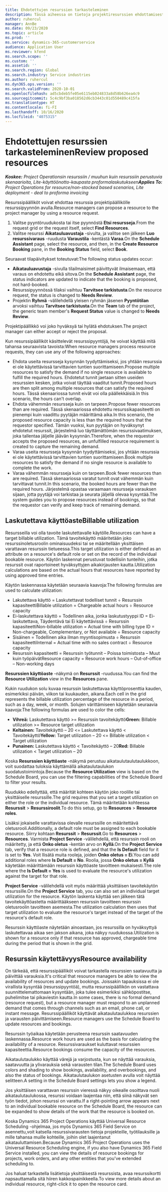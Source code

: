 ```yaml
---
title: Ehdotettujen resurssien tarkasteleminen
description: Tässä aiheessa on tietoja projektiresurssien ehdottamisesta.
author: ruhercul
manager: AnnBe
ms.date: 09/23/2020
ms.topic: article
ms.prod: ''
ms.service: dynamics-365-customerservice
audience: Application User
ms.reviewer: kfend
ms.search.scope: ''
ms.custom: ''
ms.assetid: ''
ms.search.region: Global
ms.search.industry: Service industries
ms.author: ruhercul
ms.dyn365.ops.version: ''
ms.search.validFrom: 2020-10-01
ms.openlocfilehash: ad5cbdeb5fe05e6115eb024833a8d58b626ea4c9
ms.sourcegitcommit: 5c4c9bf3ba018562d6cb3443c01d550489c415fa
ms.translationtype: HT
ms.contentlocale: fi-FI
ms.lasthandoff: 10/16/2020
ms.locfileid: "4075315"
---
```

# <a name="review-proposed-resources"></a><span data-ttu-id="a8ff5-103">Ehdotettujen resurssien tarkasteleminen</span><span class="sxs-lookup"><span data-stu-id="a8ff5-103">Review proposed resources</span></span>

<span data-ttu-id="a8ff5-104">_**Koskee:** Project Operationsin resurssiin / muuhun kuin resurssiin perustuvia skenaarioita, Lite-käyttöönotto-kaupasta proformalaskutukseen_</span><span class="sxs-lookup"><span data-stu-id="a8ff5-104">_**Applies To:** Project Operations for resource/non-stocked based scenarios, Lite deployment - deal to proforma invoicing_</span></span>

<span data-ttu-id="a8ff5-105">Resurssipäälliköt voivat ehdottaa resurssia projektipäällikölle resurssipyynnön avulla.</span><span class="sxs-lookup"><span data-stu-id="a8ff5-105">Resource managers can propose a resource to the project manager by using a resource request.</span></span>

1. <span data-ttu-id="a8ff5-106">Valitse pyyntöruudukosta tai itse pyynnöstä **Etsi resursseja**.</span><span class="sxs-lookup"><span data-stu-id="a8ff5-106">From the request grid or the request itself, select **Find Resources**.</span></span>
2. <span data-ttu-id="a8ff5-107">Valitse resurssi **Aikatauluavustaja** -sivulta, ja valitse sen jälkeen **Luo resurssivaraus** -ruudusta **Varaustila** -kentästä **Varaa**.</span><span class="sxs-lookup"><span data-stu-id="a8ff5-107">On the **Schedule Assistant** page, select the resource, and then, in the **Create Resource Booking** pane, in the **Booking Status** field, select **Book**.</span></span>

<span data-ttu-id="a8ff5-108">Seuraavat tilapäivitykset toteutuvat:</span><span class="sxs-lookup"><span data-stu-id="a8ff5-108">The following status updates occur:</span></span>

- <span data-ttu-id="a8ff5-109">**Aikatauluavustaja** -sivulla tilailmaisimet päivittyvät ilmaisemaan, että varaus on ehdotettu eikä sitova.</span><span class="sxs-lookup"><span data-stu-id="a8ff5-109">On the **Schedule Assistant** page, the status indicators are updated to indicate that the booking is proposed, not hard-booked.</span></span>
- <span data-ttu-id="a8ff5-110">Resurssipyynnössä tilaksi vaihtuu **Tarvitsee tarkistusta**.</span><span class="sxs-lookup"><span data-stu-id="a8ff5-110">On the resource request, the status is changed to **Needs Review**.</span></span>
- <span data-ttu-id="a8ff5-111">Projektin **Ryhmä** -välilehdellä yleisen ryhmän jäsenen **Pyyntötilan** arvoksi vaihtuu **Tarvitsee tarkistusta**.</span><span class="sxs-lookup"><span data-stu-id="a8ff5-111">On the **Team** tab of the project, the generic team member's **Request Status** value is changed to **Needs Review**.</span></span>

<span data-ttu-id="a8ff5-112">Projektipäällikkö voi joko hyväksyä tai hylätä ehdotuksen.</span><span class="sxs-lookup"><span data-stu-id="a8ff5-112">The project manager can either accept or reject the proposal.</span></span>

<span data-ttu-id="a8ff5-113">Kun resurssipäälliköt käsittelevät resurssipyyntöjä, he voivat käyttää mitä tahansa seuraavista tavoista:</span><span class="sxs-lookup"><span data-stu-id="a8ff5-113">When resource managers process resource requests, they can use any of the following approaches:</span></span>

- <span data-ttu-id="a8ff5-114">Ehdota useita resursseja kysynnän tyydyttämiseksi, jos yhtään resurssia ei ole käytettävissä tarvittavien tuntien suorittamiseen.</span><span class="sxs-lookup"><span data-stu-id="a8ff5-114">Propose multiple resources to satisfy the demand if no single resource is available to fulfill the required hours.</span></span> <span data-ttu-id="a8ff5-115">Ehdotetut tunnit jaetaan sitten useiden resurssien kesken, jotka voivat täyttää vaaditut tunnit.</span><span class="sxs-lookup"><span data-stu-id="a8ff5-115">Proposed hours are then split among multiple resources that can satisfy the required hours.</span></span> <span data-ttu-id="a8ff5-116">Tässä skenaariossa tunnit eivät voi olla päällekkäisiä.</span><span class="sxs-lookup"><span data-stu-id="a8ff5-116">In this scenario, the hours can't overlap.</span></span>
- <span data-ttu-id="a8ff5-117">Ehdota vähemmän resursseja kuin on tarpeen.</span><span class="sxs-lookup"><span data-stu-id="a8ff5-117">Propose fewer resources than are required.</span></span> <span data-ttu-id="a8ff5-118">Tässä skenaariossa ehdotettu resurssikapasiteetti on pienempi kuin vaadittu pyytäjän määrittämä aika.</span><span class="sxs-lookup"><span data-stu-id="a8ff5-118">In this scenario, the proposed resource capacity is less than the required hours that the requestor specified.</span></span> <span data-ttu-id="a8ff5-119">Tämän vuoksi, kun pyytäjän on hyväksynyt ehdotetut resurssit, järjestelmä luo täyttämättömän resurssivaatimuksen, joka tallentaa jäljelle jäävän kysynnän.</span><span class="sxs-lookup"><span data-stu-id="a8ff5-119">Therefore, when the requestor accepts the proposed resources, an unfulfilled resource requirement is created to capture the remaining demand.</span></span>
- <span data-ttu-id="a8ff5-120">Varaa useita resursseja kysynnän tyydyttämiseksi, jos yhtään resurssia ei ole käytettävissä tarvittavien tuntien suorittamiseen.</span><span class="sxs-lookup"><span data-stu-id="a8ff5-120">Book multiple resources to satisfy the demand if no single resource is available to complete the work.</span></span>
- <span data-ttu-id="a8ff5-121">Varaa vähemmän resursseja kuin on tarpeen.</span><span class="sxs-lookup"><span data-stu-id="a8ff5-121">Book fewer resources than are required.</span></span> <span data-ttu-id="a8ff5-122">Tässä skenaariossa varatut tunnit ovat vähemmän kuin tarvittavat tunnit.</span><span class="sxs-lookup"><span data-stu-id="a8ff5-122">In this scenario, the booked hours are fewer than the required hours.</span></span> <span data-ttu-id="a8ff5-123">Järjestelmä opastaa varaamaan resursseja varauksen sijaan, jotta pyytäjä voi tarkistaa ja seurata jäljellä olevaa kysyntää.</span><span class="sxs-lookup"><span data-stu-id="a8ff5-123">The system guides you to propose resources instead of bookings, so that the requestor can verify and keep track of remaining demand.</span></span>

## <a name="billable-utilization"></a><span data-ttu-id="a8ff5-124">Laskutettava käyttöaste</span><span class="sxs-lookup"><span data-stu-id="a8ff5-124">Billable utilization</span></span>

<span data-ttu-id="a8ff5-125">Resursseilla voi olla tavoite laskutettavalle käytölle.</span><span class="sxs-lookup"><span data-stu-id="a8ff5-125">Resources can have a target billable utilization.</span></span> <span data-ttu-id="a8ff5-126">Tämä tavoitekäyttö määritetään joko resurssinoletusroolin ominaisuudeksi tai se määritellään yksittäisen varattavan resurssin tietueessa.</span><span class="sxs-lookup"><span data-stu-id="a8ff5-126">This target utilization is either defined as an attribute on a resource's default role or set on the record of the individual bookable resource.</span></span> <span data-ttu-id="a8ff5-127">Käytön laskennat perustuvat todellisiin tunteihin, jotka resurssit ovat raportoineet hyväksyttyjen aikakirjausten kautta.</span><span class="sxs-lookup"><span data-stu-id="a8ff5-127">Utilization calculations are based on the actual hours that resources have reported by using approved time entries.</span></span>

<span data-ttu-id="a8ff5-128">Käytön laskennassa käytetään seuraavia kaavoja:</span><span class="sxs-lookup"><span data-stu-id="a8ff5-128">The following formulas are used to calculate utilization:</span></span>

- <span data-ttu-id="a8ff5-129">Lakutettava käyttö = Laskutettavat todelliset tunnit ÷ Resurssin kapasiteetti</span><span class="sxs-lookup"><span data-stu-id="a8ff5-129">Billable utilization = Chargeable actual hours ÷ Resource capacity</span></span>
- <span data-ttu-id="a8ff5-130">Ei-laskutettava käyttö = Todellinen aika, jonka laskutustyyppi ID = Ei-laskutettava, Täydentävä tai Ei käytettävissä ÷ Resurssin kapasiteetti</span><span class="sxs-lookup"><span data-stu-id="a8ff5-130">Non-billable utilization = Actual time with billing type ID = Non-chargeable, Complementary, or Not available ÷ Resource capacity</span></span>
- <span data-ttu-id="a8ff5-131">Sisäinen = Todellinen aika ilman myyntisopimusta ÷ Resurssin kapasiteetti</span><span class="sxs-lookup"><span data-stu-id="a8ff5-131">Internal = Actual time with no sales contract ÷ Resource capacity</span></span>
- <span data-ttu-id="a8ff5-132">Resurssin kapasiteetti = Resurssin työtunnit – Poissa toimistosta – Muut kuin työpäivät</span><span class="sxs-lookup"><span data-stu-id="a8ff5-132">Resource capacity = Resource work hours – Out-of-office – Non-working days</span></span>

<span data-ttu-id="a8ff5-133">**Resurssien käyttöaste** -näkymä on **Resurssit** -ruudussa.</span><span class="sxs-lookup"><span data-stu-id="a8ff5-133">You can find the **Resource Utilization** view in the **Resources** pane.</span></span>

<span data-ttu-id="a8ff5-134">Kukin ruudukon solu kuvaa resurssin laskutettavaa käyttöprosenttia kauden, esimerkiksi päivän, viikon tai kuukauden, aikana.</span><span class="sxs-lookup"><span data-stu-id="a8ff5-134">Each cell in the grid represents the billable utilization percentage of the resource in a period, such as a day, week, or month.</span></span> <span data-ttu-id="a8ff5-135">Solujen värittämiseen käytetään seuraavia kaavoja:</span><span class="sxs-lookup"><span data-stu-id="a8ff5-135">The following formulas are used to color the cells:</span></span>

- <span data-ttu-id="a8ff5-136">**Vihreä:** Laskutettava käyttö \>= Resurssin tavoitekäyttö</span><span class="sxs-lookup"><span data-stu-id="a8ff5-136">**Green:** Billable utilization \>= Resource target utilization</span></span>
- <span data-ttu-id="a8ff5-137">**Keltainen:** Tavoitekäyttö – 20 \<= Laskutettava käyttö \< Tavoitekäyttö</span><span class="sxs-lookup"><span data-stu-id="a8ff5-137">**Yellow:** Target utilization – 20 \<= Billable utilization \< Target utilization</span></span>
- <span data-ttu-id="a8ff5-138">**Punainen:** Laskutettava käyttö \< Tavoitekäyttö – 20</span><span class="sxs-lookup"><span data-stu-id="a8ff5-138">**Red:** Billable utilization \< Target utilization – 20</span></span>

<span data-ttu-id="a8ff5-139">Koska **Resurssien käyttöaste** -näkymä perustuu aikataulutaulutaulukkoon, voit suodattaa tuloksia käyttämällä aikataulutaulukon suodatustoimintoja.</span><span class="sxs-lookup"><span data-stu-id="a8ff5-139">Because the **Resource Utilization** view is based on the Schedule Board, you can use the filtering capabilities of the Schedule Board to filter your results.</span></span>

<span data-ttu-id="a8ff5-140">Ruudukko edellyttää, että määrität kohteen käytön joko roolille tai yksittäiselle resurssille.</span><span class="sxs-lookup"><span data-stu-id="a8ff5-140">The grid requires that you set a target utilization on either the role or the individual resource.</span></span> <span data-ttu-id="a8ff5-141">Tämä määritetään kohteessa **Resurssit** \> **Resurssiroolit**.</span><span class="sxs-lookup"><span data-stu-id="a8ff5-141">To do this setup, go to **Resources** \> **Resource roles**.</span></span>

<span data-ttu-id="a8ff5-142">Lisäksi jokaiselle varattavissa olevalle resurssille on määritettävä oletusrooli.</span><span class="sxs-lookup"><span data-stu-id="a8ff5-142">Additionally, a default role must be assigned to each bookable resource.</span></span> <span data-ttu-id="a8ff5-143">Siirry kohtaan **Resurssit** \> **Resurssit**.</span><span class="sxs-lookup"><span data-stu-id="a8ff5-143">Go to **Resources** \> **Resources**.</span></span> <span data-ttu-id="a8ff5-144">Varmista **Project Service** -välilehdellä, että resurssin rooli on määritetty, ja että **Onko oletus** -kentän arvo on **Kyllä**.</span><span class="sxs-lookup"><span data-stu-id="a8ff5-144">On the **Project Service** tab, verify that a resource role is defined, and that the **Is Default** field for it is set to **Yes**.</span></span> <span data-ttu-id="a8ff5-145">Voit llisätä muita rooleja, joiden **Onko oletus = Ei**.</span><span class="sxs-lookup"><span data-stu-id="a8ff5-145">You can add additional roles where **Is Default = No**.</span></span> <span data-ttu-id="a8ff5-146">Roolia, jossa **Onko oletus = Kyllä** käytetään määrittämään resurssin käyttöaste tavoitteen mukaisesti.</span><span class="sxs-lookup"><span data-stu-id="a8ff5-146">The role where the **Is Default = Yes** is used to evaluate the resource's utilization against the target for that role.</span></span>

<span data-ttu-id="a8ff5-147">**Project Service** -välilehdellä voit myös määrittää yksittäisen tavoitekäytön resurssille.</span><span class="sxs-lookup"><span data-stu-id="a8ff5-147">On the **Project Service** tab, you can also set an individual target utilization for the resource.</span></span> <span data-ttu-id="a8ff5-148">Käytön laskenta käyttää sen jälkeen tätä tavoitekäyttöastetta määrittääkseen resurssin tavoitteen resurssin oletusroolin tavoitteen asemesta.</span><span class="sxs-lookup"><span data-stu-id="a8ff5-148">The utilization calculation then uses that target utilization to evaluate the resource's target instead of the target of the resource's default role.</span></span>

<span data-ttu-id="a8ff5-149">Resurssin käyttöaste näytetään ainoastaan, jos resurssilla on hyväksyttyä laskutettavaa aikaa sen jakson aikana, joka näkyy ruudukossa.</span><span class="sxs-lookup"><span data-stu-id="a8ff5-149">Utilization is shown for a resource only if that resource has approved, chargeable time during the period that is shown in the grid.</span></span>

## <a name="resource-availability"></a><span data-ttu-id="a8ff5-150">Resurssin käytettävyys</span><span class="sxs-lookup"><span data-stu-id="a8ff5-150">Resource availability</span></span>

<span data-ttu-id="a8ff5-151">On tärkeää, että resurssipäälliköt voivat tarkastella resurssien saatavuutta ja päivittää varauksia.</span><span class="sxs-lookup"><span data-stu-id="a8ff5-151">It's critical that resource managers be able to view the availability of resources and update bookings.</span></span> <span data-ttu-id="a8ff5-152">Joissakin tapauksissa ei ole virallista kysyntää (resurssipyyntöä), mutta resurssipäällikön on vastattava suunnittelemattomaan kysyntään, joka tulee esimerkiksi sähköpostitse, puhelimitse tai pikaviestin kautta.</span><span class="sxs-lookup"><span data-stu-id="a8ff5-152">In some cases, there is no formal demand (resource request), but a resource manager must respond to an unplanned demand that comes through channels such as an email, phone call, or instant message.</span></span> <span data-ttu-id="a8ff5-153">Resurssipäälliköt käyttävät aikataulutaulukkoa resurssien ja varausten päivittämiseen.</span><span class="sxs-lookup"><span data-stu-id="a8ff5-153">Resource managers use the Schedule Board to update resources and bookings.</span></span>

<span data-ttu-id="a8ff5-154">Resurssin työaikaa käytetään perusteena resurssin saatavuuden laskennassa.</span><span class="sxs-lookup"><span data-stu-id="a8ff5-154">Resource work hours are used as the basis for calculating the availability of a resource.</span></span> <span data-ttu-id="a8ff5-155">Resurssivaraukset kuluttavat resurssien kapasiteettia.</span><span class="sxs-lookup"><span data-stu-id="a8ff5-155">Resource bookings consume the capacity of the resources.</span></span>

<span data-ttu-id="a8ff5-156">Aikataulutaulukko käyttää värejä ja varjostusta, kun se näyttää varauksia, saatavuutta ja ylivarauksia sekä varausten tilan.</span><span class="sxs-lookup"><span data-stu-id="a8ff5-156">The Schedule Board uses colors and shading to show bookings, availability, and overbookings, and also the status of bookings.</span></span> <span data-ttu-id="a8ff5-157">Aikataulutaulukon asetusten avulla voit näyttää selitteen.</span><span class="sxs-lookup"><span data-stu-id="a8ff5-157">A setting in the Schedule Board settings lets you show a legend.</span></span>

<span data-ttu-id="a8ff5-158">Jos yksittäisen varattavan resurssin vieressä näkyy oikealle osoittava nuoli aikataulutaulukossa, resurssi voidaan laajentaa niin, että siinä näkyvät sen työn tiedot, johon resurssi on varattu.</span><span class="sxs-lookup"><span data-stu-id="a8ff5-158">If a right-pointing arrow appears next to an individual bookable resource on the Schedule Board, the resource can be expanded to show details of the work that the resource is booked on.</span></span>

<span data-ttu-id="a8ff5-159">Koska Dynamics 365 Project Operations käyttää Universal Resource Scheduling -ohjelmaa, jos myös Dynamics 365 Field Service on asennettu,voit katsella resurssivarausten tietoja projekteille, työtilauksille ja mille tahansa muille kohteille, joihin olet laajentanut aikatauluttamisen.</span><span class="sxs-lookup"><span data-stu-id="a8ff5-159">Because Dynamics 365 Project Operations uses the Universal Resource Scheduling engine, if you also have Dynamics 365 Field Service installed, you can view the details of resource bookings for projects, work orders, and any other entities that you've extended scheduling to.</span></span>

<span data-ttu-id="a8ff5-160">Jos haluat tarkastella lisätietoja yksittäisestä resurssista, avaa resurssikortti napsauttamalla sitä hiiren kakkospainikkeella.</span><span class="sxs-lookup"><span data-stu-id="a8ff5-160">To view more details about an individual resource, right-click it to open the resource card.</span></span>

